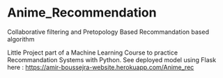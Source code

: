 # Anime_Recommendation
Collaborative filtering and Pretopology Based Recommandation based algorithm

Little Project part of a Machine Learning Course to practice Recommandation Systems with Python.
See deployed model using Flask here : https://amir-boussejra-website.herokuapp.com/Anime_rec
